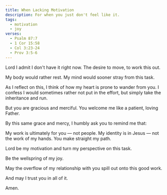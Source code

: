 ```yaml
---
title: When Lacking Motivation
description: For when you just don't feel like it.
tags:
  - motivation
  - joy
verses:
  - Psalm 87:7
  - 1 Cor 15:58
  - Col 3:23-24
  - Prov 3:5-6
---
```


Lord I admit I don't have it right now.
The desire to move, to work this out.

My body would rather rest. My mind would sooner stray from this task.

As I reflect on this, I think of how my heart is prone to wander from you.
I confess I would sometimes rather not put in the effort,
but simply take the inheritance and run.

But you are gracious and merciful. You welcome me like a patient, loving Father.

By this same grace and mercy, I humbly ask you to remind me that:

My work is ultimately for you — not people.
My identity is in Jesus — not the work of my hands.
You make straight my path.

Lord be my motivation and turn my perspective on this task.

Be the wellspring of my joy.

May the overflow of my relationship with you spill out onto this good work.

And may I trust you in all of it.

Amen.

